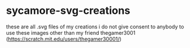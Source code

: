 # sycamore-svg-creations
these are all .svg files of my creations
i do not give consent to anybody to use these images other than my friend thegamer3001 (https://scratch.mit.edu/users/thegamer30001/)
